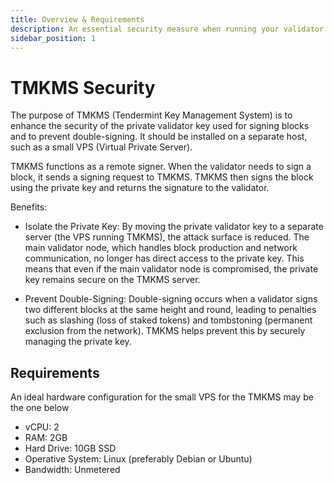 ```yaml
---
title: Overview & Requirements
description: An essential security measure when running your validator
sidebar_position: 1
---
```


# TMKMS Security

The purpose of TMKMS (Tendermint Key Management System) is to enhance the security of the private validator key used for signing blocks and to prevent double-signing. It should be installed on a separate host, such as a small VPS (Virtual Private Server).

TMKMS functions as a remote signer. When the validator needs to sign a block, it sends a signing request to TMKMS. TMKMS then signs the block using the private key and returns the signature to the validator.

Benefits:

- Isolate the Private Key: By moving the private validator key to a separate server (the VPS running TMKMS), the attack surface is reduced. The main validator node, which handles block production and network communication, no longer has direct access to the private key. This means that even if the main validator node is compromised, the private key remains secure on the TMKMS server.

- Prevent Double-Signing: Double-signing occurs when a validator signs two different blocks at the same height and round, leading to penalties such as slashing (loss of staked tokens) and tombstoning (permanent exclusion from the network). TMKMS helps prevent this by securely managing the private key.

## Requirements

An ideal hardware configuration for the small VPS for the TMKMS may be the one below
- vCPU: 2
- RAM: 2GB
- Hard Drive: 10GB SSD
- Operative System: Linux (preferably Debian or Ubuntu)
- Bandwidth: Unmetered